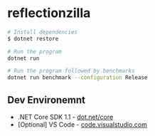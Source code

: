 # reflectionzilla

```bash
# Install dependencies
$ dotnet restore

# Run the program
dotnet run

# Run the program followed by benchmarks
dotnet run benchmark --configuration Release
```

## Dev Environemnt

* .NET Core SDK 1.1 - [dot.net/core](dot.net/core)
* [Optional] VS Code - [code.visualstudio.com](code.visualstudio.com)
